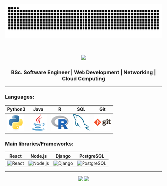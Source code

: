 <div align="center">
  <img alt="snake eating my contributions" src="https://raw.githubusercontent.com/FF-SHIFAT/FF-SHIFAT/output/github-contribution-grid-snake-dark.svg" />
</div>

<h1 align="center">
    <img src="https://readme-typing-svg.herokuapp.com/?font=Righteous&size=35&center=true&vCenter=true&width=500&height=70&duration=4000&color=00b300&lines=Hi+There!+👋;+I'm+FAHIM+FAISAL+SHIFAT!;+A+STUDENT+OF+CSE+IN+AIUB" />
</h1>

<h3 align="center">BSc. Software Engineer | Web Development | Networking | Cloud Computing</h3>

---

### Languages:
| Python3 | Java | R | SQL | Git |
|----------|----------|----------|-----|-----|
|<img src="https://github.com/devicons/devicon/blob/master/icons/python/python-original.svg" title="Python" alt="Python" width="55" height="55"/> |<img src="https://github.com/devicons/devicon/blob/master/icons/java/java-original.svg" title="java" alt="java" width="55" height="55"/>|<img src="https://github.com/devicons/devicon/blob/master/icons/r/r-original.svg" title="R" alt="R" width="55" height="55"/>|<img src="https://github.com/devicons/devicon/blob/master/icons/mysql/mysql-original.svg" title="SQL" alt="SQL" width="55" height="55"/>|<img src="https://github.com/devicons/devicon/blob/master/icons/git/git-original-wordmark.svg" title="Git" alt="Git" width="55" height="55"/>| 

### Main libraries/Frameworks:
| React | Node.js | Django | PostgreSQL |
|----------|----------|----------|----------|
|<img src="https://cdn.jsdelivr.net/gh/devicons/devicon/icons/react/react-original.svg" title="React" alt="React" width="55" height="55"/>|<img src="https://cdn.jsdelivr.net/gh/devicons/devicon/icons/nodejs/nodejs-original.svg" title="Node.js" alt="Node.js" width="55" height="55"/>|<img src="https://cdn.jsdelivr.net/gh/devicons/devicon/icons/django/django-plain.svg" title="Django" alt="Django" width="55" height="55"/>|<img src="https://cdn.jsdelivr.net/gh/devicons/devicon/icons/postgresql/postgresql-original.svg" title="PostgreSQL" alt="PostgreSQL" width="55" height="55"/>|

---

<p align="center">
  <img width="49%" src="https://github-readme-stats.vercel.app/api?username=FF-SHIFAT&show_icons=true&title_color=34c759&icon_color=0d6efd&text_color=ffffff&bg_color=0a0a0a">
  
  <img width="49%" src="https://github-readme-stats.vercel.app/api/top-langs/?username=FF-SHIFAT&size_weight=0.0005&count_weight=0.3&layout=compact&title_color=34c759&text_color=ffffff&bg_color=0a0a0a&icon_color=0d6efd">
</p>
